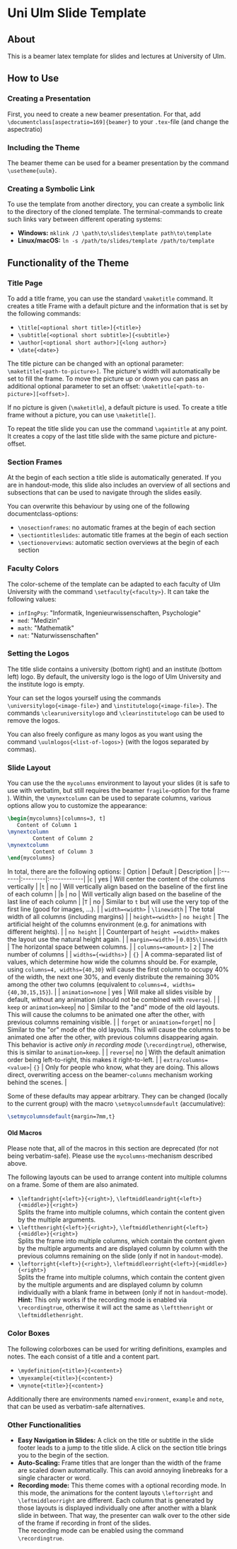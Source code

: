 # Uni Ulm Slide Template

## About
This is a beamer latex template for slides and lectures at University of Ulm.

## How to Use
### Creating a Presentation
First, you need to create a new beamer presentation. For that, add ``\documentclass[aspectratio=169]{beamer}`` to your ``.tex``-file (and change the aspectratio)

### Including the Theme
The beamer theme can be used for a beamer presentation by the command ``\usetheme{uulm}``.

### Creating a Symbolic Link
To use the template from another directory, you can create a symbolic link to the directory of the cloned template. The terminal-commands to create such links vary between different operating systems:
- **Windows:** `mklink /J \path\to\slides\template path\to\template`
- **Linux/macOS:** `ln -s /path/to/slides/template /path/to/template`

## Functionality of the Theme
### Title Page

To add a title frame, you can use the standard ``\maketitle`` command. It creates a title Frame with a default picture and the information that is set by the following commands:

* ``\title[<optional short title>]{<title>}``
* ``\subtitle[<optional short subtitle>]{<subtitle>}``
* ``\author[<optional short author>]{<long author>}``
* ``\date{<date>}``

The title picture can be changed with an optional parameter: ``\maketitle[<path-to-picture>]``. The picture's width will automatically be set to fill the frame. To move the picture up or down you can pass an additional optional parameter to set an offset: ``\maketitle[<path-to-picture>][<offset>]``.

If no picture is given (`\maketitle`), a default picture is used. To create a title frame without a picture, you can use `\maketitle[]`.

To repeat the title slide you can use the command `\againtitle` at any point. It creates a copy of the last title slide with the same picture and picture-offset.

### Section Frames

At the begin of each section a title slide is automatically generated. If you are in handout-mode, this slide also includes an overview of all sections and subsections that can be used to navigate through the slides easily.

You can overwrite this behaviour by using one of the following documentclass-options:
* `\nosectionframes`: no automatic frames at the begin of each section
* `\sectiontitleslides`: automatic title frames at the begin of each section
* `\sectionoverviews`: automatic section overviews at the begin of each section

### Faculty Colors

The color-scheme of the template can be adapted to each faculty of Ulm University with the command `\setfaculty{<faculty>}`. It can take the following values:

* `infIngPsy`: "Informatik, Ingenieurwissenschaften, Psychologie"
* `med`: "Medizin"
* `math`: "Mathematik"
* `nat`: "Naturwissenschaften"

### Setting the Logos

The title slide contains a university (bottom right) and an institute (bottom left) logo. By default, the university logo is the logo of Ulm University and the institute logo is empty.

Your can set the logos yourself using the commands `\universitylogo{<image-file>}` and `\institutelogo{<image-file>}`. The commands `\clearuniversitylogo` and `\clearinstitutelogo` can be used to remove the logos.

You can also freely configure as many logos as you want using the command `\uulmlogos{<list-of-logos>}` (with the logos separated by commas).

### Slide Layout

You can use the the `mycolumns` environment to layout your slides (it is safe to use with verbatim, but still requires the beamer `fragile`-option for the frame ).
Within, the `\mynextcolumn` can be used to separate columns, various options allow you to customize the appearance:

```latex
\begin{mycolumns}[columns=3, t]
   Content of Column 1
\mynextcolumn
		Content of Column 2
\mynextcolumn
		Content of Column 3
\end{mycolumns}
```

In total, there are the following options:
| Option | Default | Description |
|:-------|:--------|:------------|
|`c`     | yes | Will center the content of the columns vertically |
|`t`     | no  | Will vertically align based on the baseline of the first line of each column |
|`b`     | no  | Will vertically align based on the baseline of the last line of each column |
|`T`     | no  | Similar to `t` but will use the very top of the first line (good for images, ...). |
| `width=<width>` | `\linewidth` | The total width of all columns (including margins) |
| `height=<width>` | `no height` | The artificial height of the columns environment (e.g. for animations with different heights). |
| `no height` |  | Counterpart of `height =<width>` makes the layout use the natural height again. |
| `margin=<width>` | `0.035\linewidth` | The horizontal space between columns. |
| `columns=<amount>` | `2` | The number of columns |
| `widths={<widths>}` | `{}` | A comma-separated list of values, which determine how wide the columns should be. For example, using `columns=4, widths={40,30}` will cause the first column to occupy 40% of the width, the next one 30%, and evenly distribute the remaining 30% among the other two columns (equivalent to `columns=4, widths={40,30,15,15}`). |
| `animation=none` | yes | Will make all slides visible by default, without any animation (should not be combined with `reverse`). |
| `keep` or `animation=keep`| no | Similar to the "and" mode of the old layouts. This will cause the columns to be animated one after the other, with previous columns remaining visible. |
| `forget` or `animation=forget`| no | Similar to the "or" mode of the old layouts. This will cause the columns to be animated one after the other, with previous columns disappearing again. This behavior is active *only in recording mode* (`\recordingtrue`), otherwise, this is similar to `animation=keep`. |
| `reverse`| no | With the default animation order being left-to-right, this makes it right-to-left. |
| `extra/columns=<value>`| `{}` | Only for people who know, what they are doing. This allows direct, overwriting access on the beamer-`columns` mechanism working behind the scenes. |

Some of these defaults may appear arbitrary. They can be changed (locally to the current group) with the macro `\setmycolumnsdefault` (accumulative):

```latex
\setmycolumnsdefault{margin=7mm,t}
```

#### Old Macros

Please note that, all of the macros in this section are deprecated (for not being verbatim-safe). Please use the `mycolumns`-mechanism described above.

The following layouts can be used to arrange content into multiple columns on a frame. Some of them are also animated.
* ``\leftandright{<left>}{<right>}``, ``\leftmiddleandright{<left>}{<middle>}{<right>}`` <br> Splits the frame into multiple columns, which contain the content given by the multiple arguments.
* ``\leftthenright{<left>}{<right>}``, ``\leftmiddlethenright{<left>}{<middle>}{<right>}`` <br> Splits the frame into multiple columns, which contain the content given by the multiple arguments and are displayed column by column with the previous columns remaining on the slide (only if not in ``handout``-mode).
* ``\leftorright{<left>}{<right>}``, ``\leftmiddleorright{<left>}{<middle>}{<right>}`` <br> Splits the frame into multiple columns, which contain the content given by the multiple arguments and are displayed column by column individually with a blank frame in between (only if not in ``handout``-mode). <br> **Hint:** This only works if the recording mode is enabled via ``\recordingtrue``, otherwise it will act the same as ``\leftthenright`` or ``\leftmiddlethenright``.

### Color Boxes
The following colorboxes can be used for writing definitions, examples and notes. The each consist of a title and a content part.
* ``\mydefinition{<title>}{<content>}``
* ``\myexample{<title>}{<content>}``
* ``\mynote{<title>}{<content>}``

Additionally there are environments named `environment`, `example` and `note`, that can be used as verbatim-safe alternatives.

### Other Functionalities
* **Easy Navigation in Slides:** A click on the title or subtitle in the slide footer leads to a jump to the title slide. A click on the section title brings you to the begin of the section.
* **Auto-Scaling:** Frame titles that are longer than the width of the frame are scaled down automatically. This can avoid annoying linebreaks for a single character or word.
* **Recording mode:** This theme comes with a optional recording mode. In this mode, the animations for the content layouts ``\leftorright`` and ``\leftmiddleorright`` are different. Each column that is generated by those layouts is displayed individually one after another with a blank slide in between. That way, the presenter can walk over to the other side of the frame if recording in front of the slides. <br> The recording mode can be enabled using the command ``\recordingtrue``.
